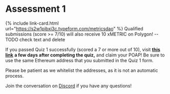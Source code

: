 # Assessment 1

{% include link-card.html url="https://s2w1pibxi3c.typeform.com/metricsdao" %}
Qualified submissions (score >= 7/10) will also receive 10 xMETRIC on Polygon!
-- TODO check text and delete

If you passed Quiz 1 successfully (scored a 7 or more out of 10), visit [**this link**](https://poap.delivery/blockchainanalytics1) **a few days after completing the quiz,** and claim your POAP! Be sure to use the same Ethereum address that you submitted in the Quiz 1 form.&#x20;

Please be patient as we whitelist the addresses, as it is not an automatic process.

Join the conversation on [Discord](https://discord.com/channels/902943676685230100/992490932412883064) if you have any questions!
